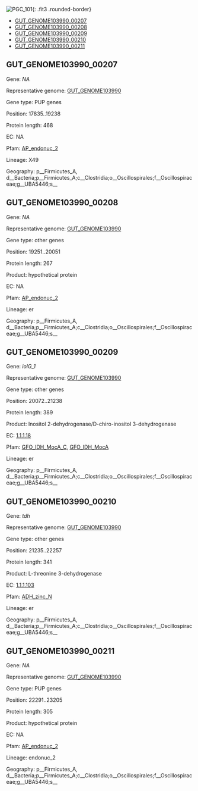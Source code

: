 ![PGC_101](../static/images/Clusters_figure/PGC_101.jpg){: .fit3 .rounded-border}

<ul id="myTab" class="nav nav-tabs">
  <li class="active">
        <a href="#tab1" data-toggle="tab">GUT_GENOME103990_00207</a>
  </li>
<li><a href="#tab2" data-toggle="tab">GUT_GENOME103990_00208</a></li>
<li><a href="#tab3" data-toggle="tab">GUT_GENOME103990_00209</a></li>
<li><a href="#tab4" data-toggle="tab">GUT_GENOME103990_00210</a></li>
<li><a href="#tab5" data-toggle="tab">GUT_GENOME103990_00211</a></li>
</ul>

<div id="myTabContent" class="tab-content">
  <div class="tab-pane fade in active" id="tab1">

<h2 id="GUT_GENOME103990_00207">GUT_GENOME103990_00207</h2>
<p>Gene: <em>NA</em>
<p>Representative genome: <a href="Europe">GUT_GENOME103990</a></p>
<p>Gene type: PUP genes</p>
<p>Position: 17835..19238</p>
<p>Protein length: 468</p>
<p>EC: NA</p>
<p>Pfam: <a href="http://pfam.xfam.org/family/AP_endonuc_2">AP_endonuc_2</a></p>

<p>Lineage: X49</p>
<p>Geography: p__Firmicutes_A, d__Bacteria;p__Firmicutes_A;c__Clostridia;o__Oscillospirales;f__Oscillospiraceae;g__UBA5446;s__</p>
  </div>

  <div class="tab-pane fade" id="tab2">

<h2 id="GUT_GENOME103990_00208">GUT_GENOME103990_00208</h2>
<p>Gene: <em>NA</em></p>
<p>Representative genome: <a href="Europe">GUT_GENOME103990</a></p>
<p>Gene type: other genes</p>
<p>Position: 19251..20051</p>
<p>Protein length: 267</p>
<p>Product: hypothetical protein</p>
<p>EC: NA</p>
<p>Pfam: <a href="http://pfam.xfam.org/family/AP_endonuc_2">AP_endonuc_2</a></p>

<p>Lineage: er</p>
<p>Geography: p__Firmicutes_A, d__Bacteria;p__Firmicutes_A;c__Clostridia;o__Oscillospirales;f__Oscillospiraceae;g__UBA5446;s__</p>

  </div>
  <div class="tab-pane fade" id="tab3">

<h2 id="GUT_GENOME103990_00209">GUT_GENOME103990_00209</h2>
<p>Gene: <em>iolG_1</em></p>
<p>Representative genome: <a href="Europe">GUT_GENOME103990</a></p>
<p>Gene type: other genes</p>
<p>Position: 20072..21238</p>
<p>Protein length: 389</p>
<p>Product: Inositol 2-dehydrogenase/D-chiro-inositol 3-dehydrogenase</p>
<p>EC: <a href="https://www.brenda-enzymes.org/enzyme.php?ecno=1.1.1.18">1.1.1.18</a></p>
<p>Pfam: <a href="http://pfam.xfam.org/family/GFO_IDH_MocA_C">GFO_IDH_MocA_C</a>, <a href="http://pfam.xfam.org/family/GFO_IDH_MocA">GFO_IDH_MocA</a></p>
<p>Lineage: er</p>
<p>Geography: p__Firmicutes_A, d__Bacteria;p__Firmicutes_A;c__Clostridia;o__Oscillospirales;f__Oscillospiraceae;g__UBA5446;s__</p>

  </div>
  <div class="tab-pane fade" id="tab4">

<h2 id="GUT_GENOME103990_00210">GUT_GENOME103990_00210</h2>
<p>Gene: <em>tdh</em></p>
<p>Representative genome: <a href="Europe">GUT_GENOME103990</a></p>
<p>Gene type: other genes</p>
<p>Position: 21235..22257</p>
<p>Protein length: 341</p>
<p>Product: L-threonine 3-dehydrogenase</p>
<p>EC: <a href="https://www.brenda-enzymes.org/enzyme.php?ecno=1.1.1.103">1.1.1.103</a></p>
<p>Pfam: <a href="http://pfam.xfam.org/family/ADH_zinc_N">ADH_zinc_N</a></p>

<p>Lineage: er</p>
<p>Geography: p__Firmicutes_A, d__Bacteria;p__Firmicutes_A;c__Clostridia;o__Oscillospirales;f__Oscillospiraceae;g__UBA5446;s__</p>

  </div>
  <div class="tab-pane fade" id="tab5">

<h2 id="GUT_GENOME103990_00211">GUT_GENOME103990_00211</h2>
<p>Gene: <em>NA</em></p>
<p>Representative genome: <a href="Europe">GUT_GENOME103990</a></p>
<p>Gene type: PUP genes</p>
<p>Position: 22291..23205</p>
<p>Protein length: 305</p>
<p>Product: hypothetical protein</p>
<p>EC: NA</p>
<p>Pfam: <a href="http://pfam.xfam.org/family/AP_endonuc_2">AP_endonuc_2</a></p>

<p>Lineage: endonuc_2</p>
<p>Geography: p__Firmicutes_A, d__Bacteria;p__Firmicutes_A;c__Clostridia;o__Oscillospirales;f__Oscillospiraceae;g__UBA5446;s__</p>

  </div>
</div>
